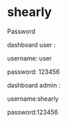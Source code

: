 # shearly

Password 

dashboard user :

username: user

password: 123456

dashboard admin :

username:shearly

password:123456
